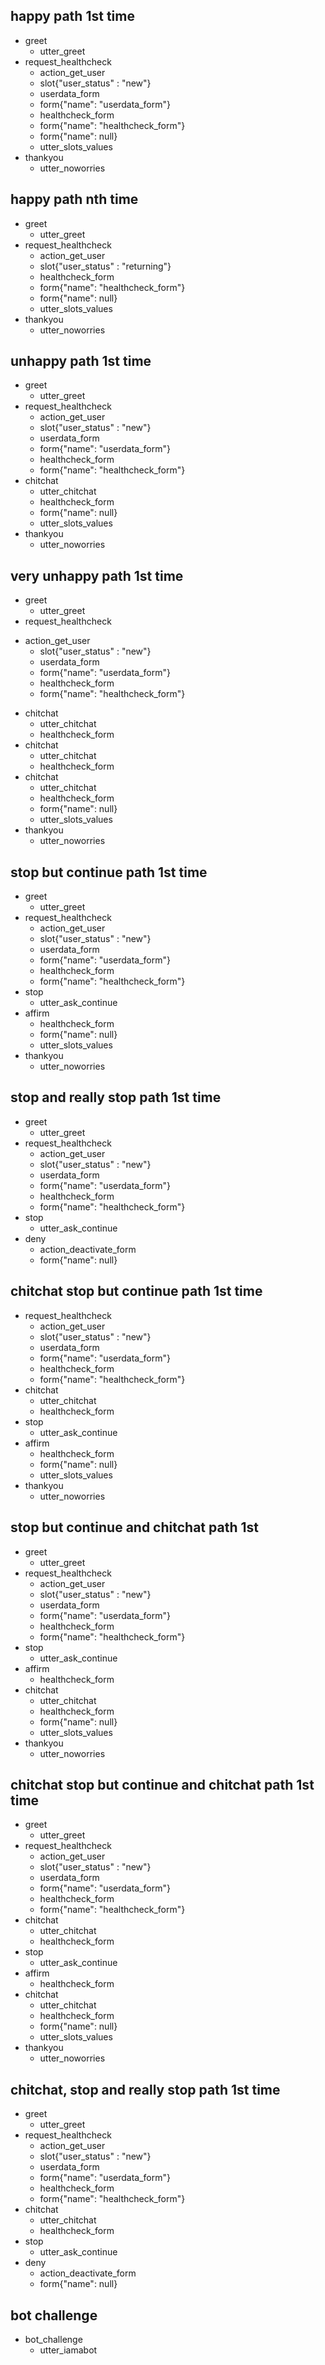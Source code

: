 ## happy path 1st time
* greet
    - utter_greet
* request_healthcheck
    - action_get_user
    - slot{"user_status" : "new"}
    - userdata_form
    - form{"name": "userdata_form"}
    - healthcheck_form
    - form{"name": "healthcheck_form"}
    - form{"name": null}
    - utter_slots_values
* thankyou
    - utter_noworries

## happy path nth time
* greet
    - utter_greet
* request_healthcheck
    - action_get_user
    - slot{"user_status" : "returning"}
    - healthcheck_form
    - form{"name": "healthcheck_form"}
    - form{"name": null}
    - utter_slots_values
* thankyou
    - utter_noworries

## unhappy path 1st time
* greet
    - utter_greet
* request_healthcheck
    - action_get_user
    - slot{"user_status" : "new"}
    - userdata_form
    - form{"name": "userdata_form"}
    - healthcheck_form
    - form{"name": "healthcheck_form"}
* chitchat
    - utter_chitchat
    - healthcheck_form
    - form{"name": null}
    - utter_slots_values
* thankyou
    - utter_noworries
    
## very unhappy path 1st time
* greet
    - utter_greet
* request_healthcheck
- action_get_user
    - slot{"user_status" : "new"}
    - userdata_form
    - form{"name": "userdata_form"}
    - healthcheck_form
    - form{"name": "healthcheck_form"}
* chitchat
    - utter_chitchat
    - healthcheck_form
* chitchat
    - utter_chitchat
    - healthcheck_form
* chitchat
    - utter_chitchat
    - healthcheck_form
    - form{"name": null}
    - utter_slots_values
* thankyou
    - utter_noworries

## stop but continue path 1st time
* greet
    - utter_greet
* request_healthcheck
    - action_get_user
    - slot{"user_status" : "new"}
    - userdata_form
    - form{"name": "userdata_form"}
    - healthcheck_form
    - form{"name": "healthcheck_form"}
* stop
    - utter_ask_continue
* affirm
    - healthcheck_form
    - form{"name": null}
    - utter_slots_values
* thankyou
    - utter_noworries

## stop and really stop path 1st time
* greet
    - utter_greet
* request_healthcheck
    - action_get_user
    - slot{"user_status" : "new"}
    - userdata_form
    - form{"name": "userdata_form"}
    - healthcheck_form
    - form{"name": "healthcheck_form"}
* stop
    - utter_ask_continue
* deny
    - action_deactivate_form
    - form{"name": null}

## chitchat stop but continue path 1st time
* request_healthcheck
    - action_get_user
    - slot{"user_status" : "new"}
    - userdata_form
    - form{"name": "userdata_form"}
    - healthcheck_form
    - form{"name": "healthcheck_form"}
* chitchat
    - utter_chitchat
    - healthcheck_form
* stop
    - utter_ask_continue
* affirm
    - healthcheck_form
    - form{"name": null}
    - utter_slots_values
* thankyou
    - utter_noworries

## stop but continue and chitchat path 1st
* greet
    - utter_greet
* request_healthcheck
    - action_get_user
    - slot{"user_status" : "new"}
    - userdata_form
    - form{"name": "userdata_form"}
    - healthcheck_form
    - form{"name": "healthcheck_form"}
* stop
    - utter_ask_continue
* affirm
    - healthcheck_form
* chitchat
    - utter_chitchat
    - healthcheck_form
    - form{"name": null}
    - utter_slots_values
* thankyou
    - utter_noworries

## chitchat stop but continue and chitchat path 1st time
* greet
    - utter_greet
* request_healthcheck
    - action_get_user
    - slot{"user_status" : "new"}
    - userdata_form
    - form{"name": "userdata_form"}
    - healthcheck_form
    - form{"name": "healthcheck_form"}
* chitchat
    - utter_chitchat
    - healthcheck_form
* stop
    - utter_ask_continue
* affirm
    - healthcheck_form
* chitchat
    - utter_chitchat
    - healthcheck_form
    - form{"name": null}
    - utter_slots_values
* thankyou
    - utter_noworries

## chitchat, stop and really stop path 1st time
* greet
    - utter_greet
* request_healthcheck
    - action_get_user
    - slot{"user_status" : "new"}
    - userdata_form
    - form{"name": "userdata_form"}
    - healthcheck_form
    - form{"name": "healthcheck_form"}
* chitchat
    - utter_chitchat
    - healthcheck_form
* stop
    - utter_ask_continue
* deny
    - action_deactivate_form
    - form{"name": null}

## bot challenge
* bot_challenge
  - utter_iamabot

